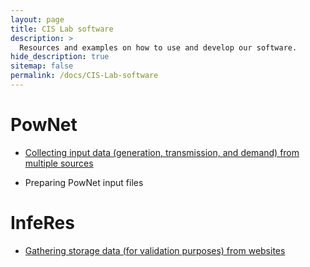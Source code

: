 ```yaml
---
layout: page
title: CIS Lab software
description: >
  Resources and examples on how to use and develop our software.
hide_description: true
sitemap: false
permalink: /docs/CIS-Lab-software
---
```


# PowNet

- [Collecting input data (generation, transmission, and demand) from multiple sources](PowNet-input-collection.md)

- Preparing PowNet input files


# InfeRes

- [Gathering storage data (for validation purposes) from websites](https://critical-infrastructure-systems-lab.github.io/manual/programming/2024-06-16-scraping-a-website/)
